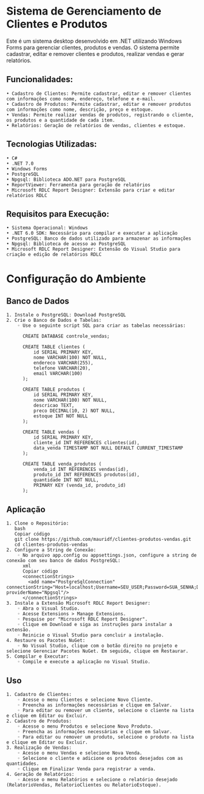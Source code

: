 # Sistema de Gerenciamento de Clientes e Produtos
Este é um sistema desktop desenvolvido em .NET utilizando Windows Forms para gerenciar clientes, produtos e vendas. 
O sistema permite cadastrar, editar e remover clientes e produtos, realizar vendas e gerar relatórios.
## Funcionalidades:
    • Cadastro de Clientes: Permite cadastrar, editar e remover clientes com informações como nome, endereço, telefone e e-mail.
    • Cadastro de Produtos: Permite cadastrar, editar e remover produtos com informações como nome, descrição, preço e estoque.
    • Vendas: Permite realizar vendas de produtos, registrando o cliente, os produtos e a quantidade de cada item.
    • Relatórios: Geração de relatórios de vendas, clientes e estoque.
## Tecnologias Utilizadas:
    • C#
    • .NET 7.0
    • Windows Forms
    • PostgreSQL
    • Npgsql: Biblioteca ADO.NET para PostgreSQL
    • ReportViewer: Ferramenta para geração de relatórios
    • Microsoft RDLC Report Designer: Extensão para criar e editar relatórios RDLC
## Requisitos para Execução:
    • Sistema Operacional: Windows
    • .NET 6.0 SDK: Necessário para compilar e executar a aplicação
    • PostgreSQL: Banco de dados utilizado para armazenar as informações
    • Npgsql: Biblioteca de acesso ao PostgreSQL
    • Microsoft RDLC Report Designer: Extensão do Visual Studio para criação e edição de relatórios RDLC
# Configuração do Ambiente
## Banco de Dados
    1. Instale o PostgreSQL: Download PostgreSQL
    2. Crie o Banco de Dados e Tabelas:
        ◦ Use o seguinte script SQL para criar as tabelas necessárias:
          
          CREATE DATABASE controle_vendas;
          
          CREATE TABLE clientes (
              id SERIAL PRIMARY KEY,
              nome VARCHAR(100) NOT NULL,
              endereco VARCHAR(255),
              telefone VARCHAR(20),
              email VARCHAR(100)
          );
          
          CREATE TABLE produtos (
              id SERIAL PRIMARY KEY,
              nome VARCHAR(100) NOT NULL,
              descricao TEXT,
              preco DECIMAL(10, 2) NOT NULL,
              estoque INT NOT NULL
          );
          
          CREATE TABLE vendas (
              id SERIAL PRIMARY KEY,
              cliente_id INT REFERENCES clientes(id),
              data_venda TIMESTAMP NOT NULL DEFAULT CURRENT_TIMESTAMP
          );
          
          CREATE TABLE venda_produtos (
              venda_id INT REFERENCES vendas(id),
              produto_id INT REFERENCES produtos(id),
              quantidade INT NOT NULL,
              PRIMARY KEY (venda_id, produto_id)
          );
          
## Aplicação
    1. Clone o Repositório:
       bash
       Copiar código
       git clone https://github.com/mauridf/clientes-produtos-vendas.git
       cd clientes-produtos-vendas
    2. Configure a String de Conexão:
        ◦ No arquivo app.config ou appsettings.json, configure a string de conexão com seu banco de dados PostgreSQL:
          xml
          Copiar código
          <connectionStrings>
            <add name="PostgreSqlConnection" connectionString="Host=localhost;Username=SEU_USER;Password=SUA_SENHA;Database=controle_vendas" providerName="Npgsql"/>
          </connectionStrings>
    3. Instale a Extensão Microsoft RDLC Report Designer:
        ◦ Abra o Visual Studio.
        ◦ Acesse Extensions > Manage Extensions.
        ◦ Pesquise por "Microsoft RDLC Report Designer".
        ◦ Clique em Download e siga as instruções para instalar a extensão.
        ◦ Reinicie o Visual Studio para concluir a instalação.
    4. Restaure os Pacotes NuGet:
        ◦ No Visual Studio, clique com o botão direito no projeto e selecione Gerenciar Pacotes NuGet. Em seguida, clique em Restaurar.
    5. Compilar e Executar:
        ◦ Compile e execute a aplicação no Visual Studio.
## Uso
    1. Cadastro de Clientes:
        ◦ Acesse o menu Clientes e selecione Novo Cliente.
        ◦ Preencha as informações necessárias e clique em Salvar.
        ◦ Para editar ou remover um cliente, selecione o cliente na lista e clique em Editar ou Excluir.
    2. Cadastro de Produtos:
        ◦ Acesse o menu Produtos e selecione Novo Produto.
        ◦ Preencha as informações necessárias e clique em Salvar.
        ◦ Para editar ou remover um produto, selecione o produto na lista e clique em Editar ou Excluir.
    3. Realização de Vendas:
        ◦ Acesse o menu Vendas e selecione Nova Venda.
        ◦ Selecione o cliente e adicione os produtos desejados com as quantidades.
        ◦ Clique em Finalizar Venda para registrar a venda.
    4. Geração de Relatórios:
        ◦ Acesse o menu Relatórios e selecione o relatório desejado (RelatorioVendas, RelatorioClientes ou RelatorioEstoque).
